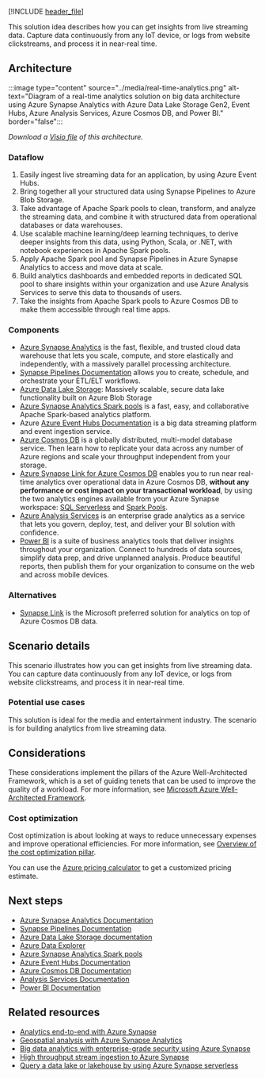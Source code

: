 [!INCLUDE [header_file](../../../includes/sol-idea-header.md)]

This solution idea describes how you can get insights from live streaming data. Capture data continuously from any IoT device, or logs from website clickstreams, and process it in near-real time.

## Architecture

:::image type="content" source="../media/real-time-analytics.png" alt-text="Diagram of a real-time analytics solution on big data architecture using Azure Synapse Analytics with Azure Data Lake Storage Gen2, Event Hubs, Azure Analysis Services, Azure Cosmos DB, and Power BI." border="false":::

*Download a [Visio file](https://arch-center.azureedge.net/real-time-analytics.vsdx) of this architecture.*

### Dataflow

1. Easily ingest live streaming data for an application, by using Azure Event Hubs.
1. Bring together all your structured data using Synapse Pipelines to Azure Blob Storage.
1. Take advantage of Apache Spark pools to clean, transform, and analyze the streaming data, and combine it with structured data from operational databases or data warehouses.
1. Use scalable machine learning/deep learning techniques, to derive deeper insights from this data, using Python, Scala, or .NET, with notebook experiences in Apache Spark pools.
1. Apply Apache Spark pool and Synapse Pipelines in Azure Synapse Analytics to access and move data at scale.
1. Build analytics dashboards and embedded reports in dedicated SQL pool to share insights within your organization and use Azure Analysis Services to serve this data to thousands of users.
1. Take the insights from Apache Spark pools to Azure Cosmos DB to make them accessible through real time apps.

### Components

* [Azure Synapse Analytics](https://azure.microsoft.com/services/synapse-analytics) is the fast, flexible, and trusted cloud data warehouse that lets you scale, compute, and store elastically and independently, with a massively parallel processing architecture.
* [Synapse Pipelines Documentation](/azure/data-factory/concepts-pipelines-activities) allows you to create, schedule, and orchestrate your ETL/ELT workflows.
* [Azure Data Lake Storage](https://azure.microsoft.com/services/storage/data-lake-storage): Massively scalable, secure data lake functionality built on Azure Blob Storage
* [Azure Synapse Analytics Spark pools](/azure/synapse-analytics/spark/apache-spark-overview) is a fast, easy, and collaborative Apache Spark-based analytics platform.
* Azure [Azure Event Hubs Documentation](/azure/event-hubs/event-hubs-about)  is a big data streaming platform and event ingestion service.
* [Azure Cosmos DB](https://azure.microsoft.com/services/cosmos-db) is a globally distributed, multi-model database service. Then learn how to replicate your data across any number of Azure regions and scale your throughput independent from your storage.
* [Azure Synapse Link for Azure Cosmos DB](/azure/cosmos-db/synapse-link) enables you to run near real-time analytics over operational data in Azure Cosmos DB, **without any performance or cost impact on your transactional workload**, by using the two analytics engines available from your Azure Synapse workspace: [SQL Serverless](/azure/synapse-analytics/sql/on-demand-workspace-overview) and [Spark Pools](/azure/synapse-analytics/spark/apache-spark-overview).
* [Azure Analysis Services](https://azure.microsoft.com/services/analysis-services) is an enterprise grade analytics as a service that lets you govern, deploy, test, and deliver your BI solution with confidence.
* [Power BI](https://powerbi.microsoft.com) is a suite of business analytics tools that deliver insights throughout your organization. Connect to hundreds of data sources, simplify data prep, and drive unplanned analysis. Produce beautiful reports, then publish them for your organization to consume on the web and across mobile devices.

### Alternatives

- [Synapse Link](/azure/cosmos-db/synapse-link) is the Microsoft preferred solution for analytics on top of Azure Cosmos DB data.

## Scenario details

This scenario illustrates how you can get insights from live streaming data. You can capture data continuously from any IoT device, or logs from website clickstreams, and process it in near-real time.

### Potential use cases

This solution is ideal for the media and entertainment industry. The scenario is for building analytics from live streaming data. 

## Considerations

These considerations implement the pillars of the Azure Well-Architected Framework, which is a set of guiding tenets that can be used to improve the quality of a workload. For more information, see [Microsoft Azure Well-Architected Framework](/azure/architecture/framework).

### Cost optimization

Cost optimization is about looking at ways to reduce unnecessary expenses and improve operational efficiencies. For more information, see [Overview of the cost optimization pillar](/azure/architecture/framework/cost/overview).

You can use the [Azure pricing calculator](https://azure.com/e/f8f5bc2de0b64aa0ae2dd154e7b6b462) to get a customized pricing estimate.

## Next steps

* [Azure Synapse Analytics Documentation](/azure/sql-data-warehouse)
* [Synapse Pipelines Documentation](/azure/data-factory/concepts-pipelines-activities)
* [Azure Data Lake Storage documentation](/azure/storage/blobs/data-lake-storage-introduction)
* [Azure Data Explorer](/azure/data-explorer/data-explorer-overview)
* [Azure Synapse Analytics Spark pools](/azure/synapse-analytics/spark/apache-spark-overview)
* [Azure Event Hubs Documentation](/azure/event-hubs/event-hubs-about)
* [Azure Cosmos DB Documentation](/azure/cosmos-db)
* [Analysis Services Documentation](/azure/analysis-services)
* [Power BI Documentation](/power-bi)

## Related resources

* [Analytics end-to-end with Azure Synapse](/azure/architecture/example-scenario/dataplate2e/data-platform-end-to-end)
* [Geospatial analysis with Azure Synapse Analytics](/azure/architecture/industries/aerospace/geospatial-processing-analytics)
* [Big data analytics with enterprise-grade security using Azure Synapse](/azure/architecture/solution-ideas/articles/big-data-analytics-enterprise-grade-security)
* [High throughput stream ingestion to Azure Synapse](/azure/architecture/example-scenario/data/stream-ingestion-synapse)
* [Query a data lake or lakehouse by using Azure Synapse serverless](/azure/architecture/example-scenario/data/synapse-exploratory-data-analytics)
